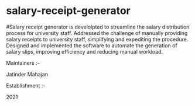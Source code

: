# salary-receipt-generator

#Salary receipt generator is develolpted to streamline the salary distribution process for university staff.
Addressed the challenge of manually providing salary receipts to university staff, simplifying and expediting the
procedure.
Designed and implemented the software to automate the generation of salary slips, improving efficiency
and reducing manual workload.



Maintainers :- 

Jatinder Mahajan

Establishment :-

2021
 
